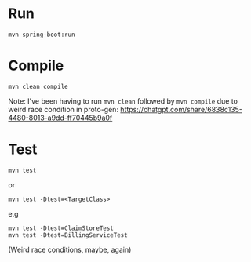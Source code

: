 # Run

```
mvn spring-boot:run
```

# Compile

```
mvn clean compile
```

Note: I've been having to run `mvn clean` followed by `mvn compile` due to weird race condition in proto-gen:
https://chatgpt.com/share/6838c135-4480-8013-a9dd-ff70445b9a0f

# Test

```
mvn test
```

or

```
mvn test -Dtest=<TargetClass>
```

e.g

```
mvn test -Dtest=ClaimStoreTest
mvn test -Dtest=BillingServiceTest
```

(Weird race conditions, maybe, again)
